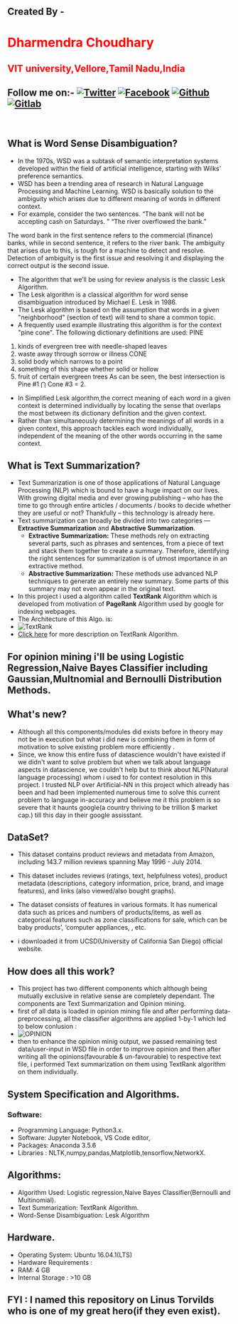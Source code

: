 ## **Created By -** <br/>
   # <font color=red>**Dharmendra Choudhary**</font>  
    
   ## <font color=red>**VIT university,Vellore,Tamil Nadu,India**</font>
[1.1]: https://i.imgur.com/IbLg2tB.png?2 (twitter click here)
[1.2]: https://i.imgur.com/huhwaQ2.png?2 (facebook click here)
[1.3]: https://i.imgur.com/gXipWFn.png?2 (github click here)
[1.4]: https://i.imgur.com/4Y1X4Eo.png?2 (gitlab click here)
[1]: https://twitter.com/dammonoit
[2]: https://www.facebook.com/profile.php?id=100022695248450
[3]: https://github.com/Dammonoit
[4]: https://gitlab.com/Dammonoit

 ## **Follow me on:-** [![Twitter][1.1]][1] [![Facebook][1.2]][2]  [![Github][1.3]][3] [![Gitlab][1.4]][4]
 <br/>
 
 
## **What is Word Sense Disambiguation?**
* In the 1970s, WSD was a subtask of semantic interpretation systems developed within the field of artificial intelligence, starting with Wilks' preference semantics.
* WSD has been a trending area of research in Natural Language Processing and Machine Learning. WSD is basically solution to the ambiguity which arises due to different meaning of words in different context.
* For example, consider the two sentences.
“The bank will not be accepting cash on Saturdays. ”
“The river overflowed the bank.”

The word bank in the first sentence refers to the commercial (finance) banks, while in second sentence, it refers to the river bank. The ambiguity that arises due to this, is tough for a machine to detect and resolve. Detection of ambiguity is the first issue and resolving it and displaying the correct output is the second issue.
* The algorithm that we’ll be using for review analysis is the classic Lesk Algorithm.
* The Lesk algorithm is a classical algorithm for word sense disambiguation introduced by Michael E. Lesk in 1986.
* The Lesk algorithm is based on the assumption that words in a given "neighborhood" (section of text) will tend to share a common topic.
* A frequently used example illustrating this algorithm is for the context "pine cone". The following dictionary definitions are used:
PINE 
1. kinds of evergreen tree with needle-shaped leaves
2. waste away through sorrow or illness
CONE 
1. solid body which narrows to a point
2. something of this shape whether solid or hollow
3. fruit of certain evergreen trees
As can be seen, the best intersection is Pine #1 ⋂ Cone #3 = 2.
* In Simplified Lesk algorithm,the correct meaning of each word in a given context is determined individually by locating the sense that overlaps the most between its dictionary definition and the given context. 
* Rather than simultaneously determining the meanings of all words in a given context, this approach tackles each word individually, independent of the meaning of the other words occurring in the same context.

## **What is Text Summarization**?
* Text Summarization is one of those applications of Natural Language Processing (NLP) which is bound to have a huge impact on our lives. With growing digital media and ever growing publishing – who has the time to go through entire articles / documents / books to decide whether they are useful or not? Thankfully – this technology is already here.
* Text summarization can broadly be divided into two categories — **Extractive Summarization** and **Abstractive Summarization**.
  * **Extractive Summarization:** These methods rely on extracting several parts, such as phrases and sentences, from a piece of text and stack them together to create a summary. Therefore, identifying the right sentences for summarization is of utmost importance in an extractive method.
  * **Abstractive Summarization:** These methods use advanced NLP techniques to generate an entirely new summary. Some parts of this summary may not even appear in the original text.
* In this project i used a algorithm called **TextRank** Algorithm which is developed from motivation of **PageRank** Algorithm used by google for indexing webpages.
* The Architecture of this Algo. is:
* ![TextRank](https://i.imgur.com/hxo6JYs.png)
* [Click here](https://www.analyticsvidhya.com/blog/2018/11/introduction-text-summarization-textrank-python/) for more description on TextRank Algorithm.

## **For opinion mining i'll be using Logistic Regression,Naive Bayes Classifier including Gaussian,Multnomial and Bernoulli Distribution Methods.**

## **What's new?**
* Although all this components/modules did exists before in theory may not be in execution but what i did new is combining them in form of motivation to solve existing problem more efficiently .
* Since, we know this entire fuss of datascience wouldn't have existed if we didn't want to solve problem but when we talk about language aspects in datascience, we couldn't help but to think about NLP(Natural language processing) whom i used to for context resolution in this project. I trusted NLP over Artificial-NN in this project which already has been and had been implemented numerous time to solve this current problem to language in-accuracy and believe me it this problem is so severe that it haunts google(a country thriving to be trillion $ market cap.) till this day in their google assisstant.

## **DataSet?**
* This dataset contains product reviews and metadata from Amazon, including 143.7 million reviews spanning May 1996 - July 2014.

* This dataset includes reviews (ratings, text, helpfulness votes), product metadata (descriptions, category information, price, brand, and image features), and links (also viewed/also bought graphs).

* The dataset consists of features in various formats. It has numerical data such as prices
and numbers of products/items, as well as categorical features such
as zone classifications for sale, which can be baby products’, ‘computer appliances,
, etc.
* i downloaded it from UCSD(University of California San Diego) official website.

## **How does all this work?**
* This project has two different components which although being mutually exclusive in relative sense are completely dependant. The components are Text Summarization and Opinion mining.
* first of all data is loaded in opinion mining file and after performing data-preprocessing, all the classifier algorithms are applied 1-by-1 which led to below conlusion :
* ![OPINION](https://i.imgur.com/CdwaT7r.png)
* then to enhance the opinion minig output, we passed remaining test data/user-input in WSD file in order to improve opinion and then after writing all the opinions(favourable & un-favourable) to respective text file, i performed Text summarization on them using TextRank algorithm on them individually.

## **System Specification and Algorithms.**
 
### **Software:**
* Programming Language: Python3.x.
* Software: Jupyter Notebook, VS Code editor, 
* Packages: Anaconda 3.5.6
* Libraries : NLTK,numpy,pandas,Matplotlib,tensorflow,NetworkX.

## **Algorithms:**
* Algorithm Used: Logistic regression,Naive Bayes Classifier(Bernoulli and Multinomial).
* Text Summarization: TextRank Algorithm.
* Word-Sense Disambiguation: Lesk Algorithm 

## **Hardware.**
* Operating System: Ubuntu 16.04.1(LTS)
* Hardware Requirements : 
* RAM: 4 GB
* Internal Storage : >10 GB


## **FYI : I named this repository on Linus Torvilds who is one of my great hero(if they even exist).**
